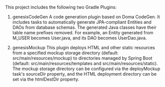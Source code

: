 This project includes the following two Gradle Plugins:

1. genesisCodeGen
   A code generation plugin based on Doma CodeGen. It includes tasks to automatically generate JPA-compliant Entities and DAOs from database schemas. The generated Java classes have their table name prefixes removed. For example, an Entity generated from M_USER becomes User.java, and its DAO becomes UserDao.java.

2. genesisMockup
   This plugin deploys HTML and other static resources from a specified mockup storage directory (default: src/main/resources/mockup) to directories managed by Spring Boot (default: src/main/resources/templates and src/main/resources/static). The mockup storage directory can be configured via the deployMockup task's sourceDir property, and the HTML deployment directory can be set via the htmlDestDir property.
